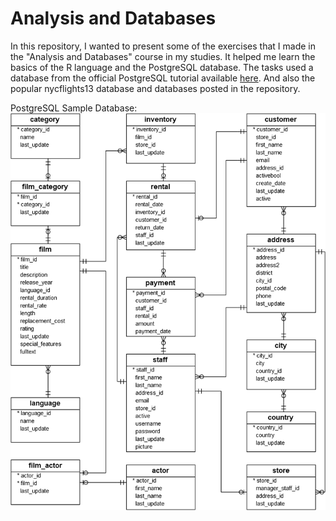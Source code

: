 # Analysis and Databases

In this repository, I wanted to present some of the exercises that I made in the "Analysis and Databases" course in my studies. It helped me learn the basics of the R language and the PostgreSQL database. The tasks used a database from the official PostgreSQL tutorial available [here](https://www.postgresqltutorial.com/postgresql-sample-database/). And also the popular nycflights13 database and databases posted in the repository.

PostgreSQL Sample Database:
![](base.png)

